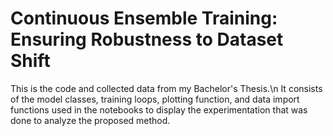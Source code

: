 # Continuous Ensemble Training: Ensuring Robustness to Dataset Shift 
This is the code and collected data from my Bachelor's Thesis.\n
It consists of the model classes, training loops, plotting function, and data import functions used in the notebooks to display the experimentation that was done to analyze the proposed method.
